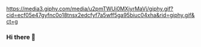 https://media3.giphy.com/media/u2pmTWUi0MXjyrMaVj/giphy.gif?cid=ecf05e47gyfnc0o18tnsx2edcfyf7a5wff5ga95biuc04xha&rid=giphy.gif&ct=g
### Hi there 👋

<!--
**Enma123/Enma123** is a ✨ _special_ ✨ repository because its `README.md` (this file) appears on your GitHub profile.

Here are some ideas to get you started:

- 🔭 I’m currently working on ...
- 🌱 I’m currently learning ...
- 👯 I’m looking to collaborate on ...
- 🤔 I’m looking for help with ...
- 💬 Ask me about ...
- 📫 How to reach me: ...
- 😄 Pronouns: ...
- ⚡ Fun fact: ...
-->

